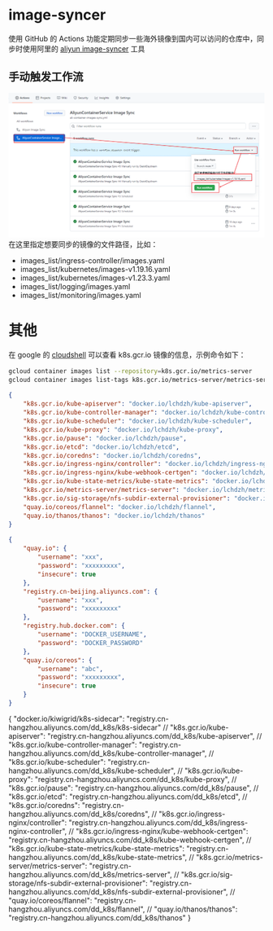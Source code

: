 # image-syncer
使用 GitHub 的 Actions 功能定期同步一些海外镜像到国内可以访问的仓库中，同步时使用阿里的 [aliyun image-syncer](https://github.com/AliyunContainerService/image-syncer) 工具


## 手动触发工作流
![](/pictures/手动触发工作流.png)
在这里指定想要同步的镜像的文件路径，比如：
- images_list/ingress-controller/images.yaml
- images_list/kubernetes/images-v1.19.16.yaml
- images_list/kubernetes/images-v1.23.3.yaml
- images_list/logging/images.yaml
- images_list/monitoring/images.yaml


# 其他
在 google 的 [cloudshell](https://console.cloud.google.com/cloudshell) 可以查看 k8s.gcr.io 镜像的信息，示例命令如下：
```bash
gcloud container images list --repository=k8s.gcr.io/metrics-server
gcloud container images list-tags k8s.gcr.io/metrics-server/metrics-server
```



```json
{
    "k8s.gcr.io/kube-apiserver": "docker.io/lchdzh/kube-apiserver",
    "k8s.gcr.io/kube-controller-manager": "docker.io/lchdzh/kube-controller-manager",
    "k8s.gcr.io/kube-scheduler": "docker.io/lchdzh/kube-scheduler",
    "k8s.gcr.io/kube-proxy": "docker.io/lchdzh/kube-proxy",
    "k8s.gcr.io/pause": "docker.io/lchdzh/pause",
    "k8s.gcr.io/etcd": "docker.io/lchdzh/etcd",
    "k8s.gcr.io/coredns": "docker.io/lchdzh/coredns",
    "k8s.gcr.io/ingress-nginx/controller": "docker.io/lchdzh/ingress-nginx-controller",
    "k8s.gcr.io/ingress-nginx/kube-webhook-certgen": "docker.io/lchdzh/kube-webhook-certgen",
    "k8s.gcr.io/kube-state-metrics/kube-state-metrics": "docker.io/lchdzh/kube-state-metrics",
    "k8s.gcr.io/metrics-server/metrics-server": "docker.io/lchdzh/metrics-server",
    "k8s.gcr.io/sig-storage/nfs-subdir-external-provisioner": "docker.io/lchdzh/nfs-subdir-external-provisioner",
    "quay.io/coreos/flannel": "docker.io/lchdzh/flannel",
    "quay.io/thanos/thanos": "docker.io/lchdzh/thanos"
}

```


```json
{
    "quay.io": {
        "username": "xxx",
        "password": "xxxxxxxxx",
        "insecure": true
    },
    "registry.cn-beijing.aliyuncs.com": {
        "username": "xxx",
        "password": "xxxxxxxxx"
    },
    "registry.hub.docker.com": {
        "username": "DOCKER_USERNAME",
        "password": "DOCKER_PASSWORD"
    },
    "quay.io/coreos": {
        "username": "abc",
        "password": "xxxxxxxxx",
        "insecure": true
    }
}
```



{
    "docker.io/kiwigrid/k8s-sidecar": "registry.cn-hangzhou.aliyuncs.com/dd_k8s/k8s-sidecar"
    // "k8s.gcr.io/kube-apiserver": "registry.cn-hangzhou.aliyuncs.com/dd_k8s/kube-apiserver",
    // "k8s.gcr.io/kube-controller-manager": "registry.cn-hangzhou.aliyuncs.com/dd_k8s/kube-controller-manager",
    // "k8s.gcr.io/kube-scheduler": "registry.cn-hangzhou.aliyuncs.com/dd_k8s/kube-scheduler",
    // "k8s.gcr.io/kube-proxy": "registry.cn-hangzhou.aliyuncs.com/dd_k8s/kube-proxy",
    // "k8s.gcr.io/pause": "registry.cn-hangzhou.aliyuncs.com/dd_k8s/pause",
    // "k8s.gcr.io/etcd": "registry.cn-hangzhou.aliyuncs.com/dd_k8s/etcd",
    // "k8s.gcr.io/coredns": "registry.cn-hangzhou.aliyuncs.com/dd_k8s/coredns",
    // "k8s.gcr.io/ingress-nginx/controller": "registry.cn-hangzhou.aliyuncs.com/dd_k8s/ingress-nginx-controller",
    // "k8s.gcr.io/ingress-nginx/kube-webhook-certgen": "registry.cn-hangzhou.aliyuncs.com/dd_k8s/kube-webhook-certgen",
    // "k8s.gcr.io/kube-state-metrics/kube-state-metrics": "registry.cn-hangzhou.aliyuncs.com/dd_k8s/kube-state-metrics",
    // "k8s.gcr.io/metrics-server/metrics-server": "registry.cn-hangzhou.aliyuncs.com/dd_k8s/metrics-server",
    // "k8s.gcr.io/sig-storage/nfs-subdir-external-provisioner": "registry.cn-hangzhou.aliyuncs.com/dd_k8s/nfs-subdir-external-provisioner",
    // "quay.io/coreos/flannel": "registry.cn-hangzhou.aliyuncs.com/dd_k8s/flannel",
    // "quay.io/thanos/thanos": "registry.cn-hangzhou.aliyuncs.com/dd_k8s/thanos"
}
